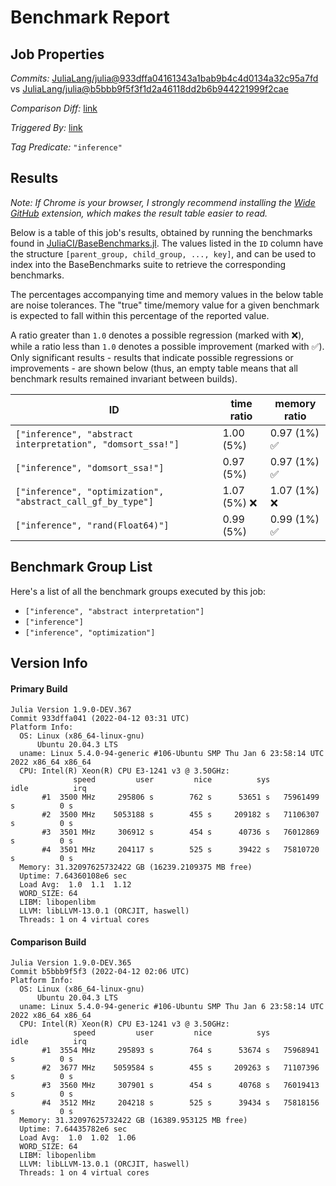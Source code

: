 # Benchmark Report

## Job Properties

*Commits:* [JuliaLang/julia@933dffa04161343a1bab9b4c4d0134a32c95a7fd](https://github.com/JuliaLang/julia/commit/933dffa04161343a1bab9b4c4d0134a32c95a7fd) vs [JuliaLang/julia@b5bbb9f5f3f1d2a46118dd2b6b944221999f2cae](https://github.com/JuliaLang/julia/commit/b5bbb9f5f3f1d2a46118dd2b6b944221999f2cae)

*Comparison Diff:* [link](https://github.com/JuliaLang/julia/compare/b5bbb9f5f3f1d2a46118dd2b6b944221999f2cae..933dffa04161343a1bab9b4c4d0134a32c95a7fd)

*Triggered By:* [link](https://github.com/JuliaLang/julia/pull/44934#issuecomment-1095929945)

*Tag Predicate:* `"inference"`

## Results

*Note: If Chrome is your browser, I strongly recommend installing the [Wide GitHub](https://chrome.google.com/webstore/detail/wide-github/kaalofacklcidaampbokdplbklpeldpj?hl=en)
extension, which makes the result table easier to read.*

Below is a table of this job's results, obtained by running the benchmarks found in
[JuliaCI/BaseBenchmarks.jl](https://github.com/JuliaCI/BaseBenchmarks.jl). The values
listed in the `ID` column have the structure `[parent_group, child_group, ..., key]`,
and can be used to index into the BaseBenchmarks suite to retrieve the corresponding
benchmarks.

The percentages accompanying time and memory values in the below table are noise tolerances. The "true"
time/memory value for a given benchmark is expected to fall within this percentage of the reported value.

A ratio greater than `1.0` denotes a possible regression (marked with :x:), while a ratio less
than `1.0` denotes a possible improvement (marked with :white_check_mark:). Only significant results - results
that indicate possible regressions or improvements - are shown below (thus, an empty table means that all
benchmark results remained invariant between builds).

| ID | time ratio | memory ratio |
|----|------------|--------------|
| `["inference", "abstract interpretation", "domsort_ssa!"]` | 1.00 (5%)  | 0.97 (1%) :white_check_mark: |
| `["inference", "domsort_ssa!"]` | 0.97 (5%)  | 0.97 (1%) :white_check_mark: |
| `["inference", "optimization", "abstract_call_gf_by_type"]` | 1.07 (5%) :x: | 1.07 (1%) :x: |
| `["inference", "rand(Float64)"]` | 0.99 (5%)  | 0.99 (1%) :white_check_mark: |

## Benchmark Group List

Here's a list of all the benchmark groups executed by this job:

- `["inference", "abstract interpretation"]`
- `["inference"]`
- `["inference", "optimization"]`

## Version Info

#### Primary Build

```
Julia Version 1.9.0-DEV.367
Commit 933dffa041 (2022-04-12 03:31 UTC)
Platform Info:
  OS: Linux (x86_64-linux-gnu)
      Ubuntu 20.04.3 LTS
  uname: Linux 5.4.0-94-generic #106-Ubuntu SMP Thu Jan 6 23:58:14 UTC 2022 x86_64 x86_64
  CPU: Intel(R) Xeon(R) CPU E3-1241 v3 @ 3.50GHz: 
              speed         user         nice          sys         idle          irq
       #1  3500 MHz     295806 s        762 s      53651 s   75961499 s          0 s
       #2  3500 MHz    5053188 s        455 s     209182 s   71106307 s          0 s
       #3  3501 MHz     306912 s        454 s      40736 s   76012869 s          0 s
       #4  3501 MHz     204117 s        525 s      39422 s   75810720 s          0 s
  Memory: 31.32097625732422 GB (16239.2109375 MB free)
  Uptime: 7.64360108e6 sec
  Load Avg:  1.0  1.1  1.12
  WORD_SIZE: 64
  LIBM: libopenlibm
  LLVM: libLLVM-13.0.1 (ORCJIT, haswell)
  Threads: 1 on 4 virtual cores

```

#### Comparison Build

```
Julia Version 1.9.0-DEV.365
Commit b5bbb9f5f3 (2022-04-12 02:06 UTC)
Platform Info:
  OS: Linux (x86_64-linux-gnu)
      Ubuntu 20.04.3 LTS
  uname: Linux 5.4.0-94-generic #106-Ubuntu SMP Thu Jan 6 23:58:14 UTC 2022 x86_64 x86_64
  CPU: Intel(R) Xeon(R) CPU E3-1241 v3 @ 3.50GHz: 
              speed         user         nice          sys         idle          irq
       #1  3554 MHz     295893 s        764 s      53674 s   75968941 s          0 s
       #2  3677 MHz    5059584 s        455 s     209263 s   71107396 s          0 s
       #3  3560 MHz     307901 s        454 s      40768 s   76019413 s          0 s
       #4  3512 MHz     204218 s        525 s      39434 s   75818156 s          0 s
  Memory: 31.32097625732422 GB (16389.953125 MB free)
  Uptime: 7.64435782e6 sec
  Load Avg:  1.0  1.02  1.06
  WORD_SIZE: 64
  LIBM: libopenlibm
  LLVM: libLLVM-13.0.1 (ORCJIT, haswell)
  Threads: 1 on 4 virtual cores

```
